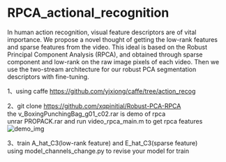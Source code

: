 # RPCA_actional_recognition
In human action recognition, visual feature descriptors are of vital importance. We propose a novel thought of getting the low-rank features and sparse features from the video. This ideal is based on the Robust Principal Component Analysis (RPCA), and obtained through sparse component and low-rank on the raw image pixels of each video. Then we use the two-stream architecture for our robust PCA segmentation descriptors with fine-tuning.

1、using caffe https://github.com/yjxiong/caffe/tree/action_recog

2、git clone https://github.com/xqpinitial/Robust-PCA-RPCA <br>
   the v_BoxingPunchingBag_g01_c02.rar is demo of rpca <br>
   unrar PROPACK.rar  and run video_rpca_main.m to get rpca features <br>
   ![demo_img](https://github.com/xqpinitial/RPCA_actional_recognition/rpca.png)  

3、train A_hat_C3(low-rank feature) and E_hat_C3(sparse feature) <br>
 using model_channels_change.py to revise your model for train

